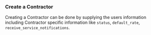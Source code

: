 ### Create a Contractor

Creating a Contractor can be done by supplying the users information including Contractor specific
information like `status`, `default_rate`, `receive_service_notifications`.
